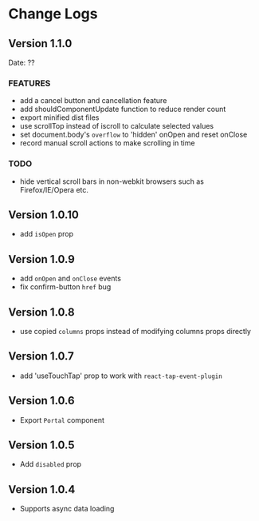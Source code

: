 # Change Logs

## Version 1.1.0

Date: ??

### FEATURES

- add a cancel button and cancellation feature
- add shouldComponentUpdate function to reduce render count
- export minified dist files
- use scrollTop instead of iscroll to calculate selected values
- set document.body's `overflow` to 'hidden' onOpen and reset onClose
- record manual scroll actions to make scrolling in time

### TODO

- hide vertical scroll bars in non-webkit browsers such as Firefox/IE/Opera etc.

## Version 1.0.10

- add `isOpen` prop

## Version 1.0.9

- add `onOpen` and `onClose` events
- fix confirm-button `href` bug

## Version 1.0.8

- use copied `columns` props instead of modifying columns props directly

## Version 1.0.7

- add 'useTouchTap' prop to work with `react-tap-event-plugin`

## Version 1.0.6

- Export `Portal` component

## Version 1.0.5

- Add `disabled` prop

## Version 1.0.4

- Supports async data loading